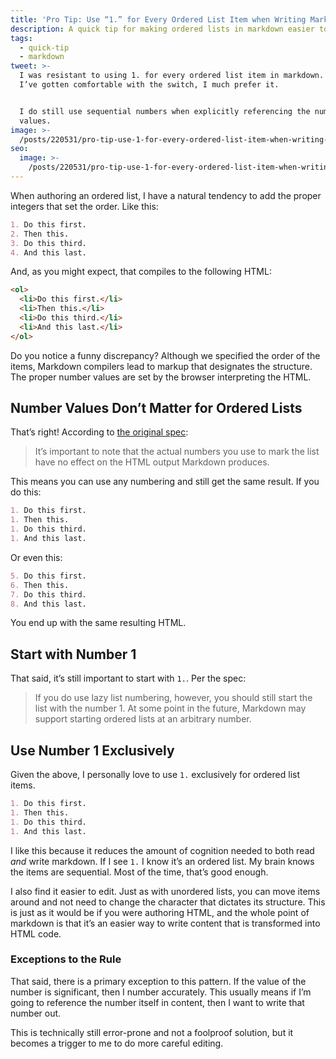 ```yaml
---
title: 'Pro Tip: Use “1.” for Every Ordered List Item when Writing Markdown'
description: A quick tip for making ordered lists in markdown easier to write.
tags:
  - quick-tip
  - markdown
tweet: >-
  I was resistant to using 1. for every ordered list item in markdown. But since
  I’ve gotten comfortable with the switch, I much prefer it.


  I do still use sequential numbers when explicitly referencing the number
  values.
image: >-
  /posts/220531/pro-tip-use-1-for-every-ordered-list-item-when-writing-markdown-gT1C8rSL.png
seo:
  image: >-
    /posts/220531/pro-tip-use-1-for-every-ordered-list-item-when-writing-markdown-HNY2dT75--meta.png
---
```


When authoring an ordered list, I have a natural tendency to add the proper integers that set the order. Like this:

```markdown
1. Do this first.
2. Then this.
3. Do this third.
4. And this last.
```

And, as you might expect, that compiles to the following HTML:

```html
<ol>
  <li>Do this first.</li>
  <li>Then this.</li>
  <li>Do this third.</li>
  <li>And this last.</li>
</ol>
```

Do you notice a funny discrepancy? Although we specified the order of the items, Markdown compilers lead to markup that designates the structure. The proper number values are set by the browser interpreting the HTML.

## Number Values Don’t Matter for Ordered Lists

That’s right! According to [the original spec](https://daringfireball.net/projects/markdown/syntax#list):

> It’s important to note that the actual numbers you use to mark the list have no effect on the HTML output Markdown produces.

This means you can use any numbering and still get the same result. If you do this:

```markdown
1. Do this first.
1. Then this.
1. Do this third.
1. And this last.
```

Or even this:

```markdown
5. Do this first.
6. Then this.
7. Do this third.
8. And this last.
```

You end up with the same resulting HTML.

## Start with Number 1

That said, it’s still important to start with `1.`. Per the spec:

> If you do use lazy list numbering, however, you should still start the list with the number 1. At some point in the future, Markdown may support starting ordered lists at an arbitrary number.

## Use Number 1 Exclusively

Given the above, I personally love to use `1.` exclusively for ordered list items.

```markdown
1. Do this first.
1. Then this.
1. Do this third.
1. And this last.
```

I like this because it reduces the amount of cognition needed to both read _and_ write markdown. If I see `1.` I know it’s an ordered list. My brain knows the items are sequential. Most of the time, that’s good enough.

I also find it easier to edit. Just as with unordered lists, you can move items around and not need to change the character that dictates its structure. This is just as it would be if you were authoring HTML, and the whole point of markdown is that it’s an easier way to write content that is transformed into HTML code.

### Exceptions to the Rule

That said, there is a primary exception to this pattern. If the value of the number is significant, then I number accurately. This usually means if I’m going to reference the number itself in content, then I want to write that number out.

This is technically still error-prone and not a foolproof solution, but it becomes a trigger to me to do more careful editing.
